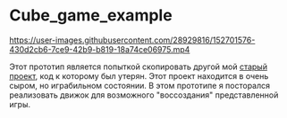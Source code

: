 # Cube_game_example



https://user-images.githubusercontent.com/28929816/152701576-430d2cb6-7ce9-42b9-b819-18a74ce06975.mp4



Этот прототип является попыткой скопировать другой мой [старый проект](https://hevezolly.itch.io/ccube), код к которому был утерян. 
Этот проект находится в очень сыром, но играбильном состоянии. В этом прототипе я посторался реализовать движок для возможного "воссоздания" представленной игры.

